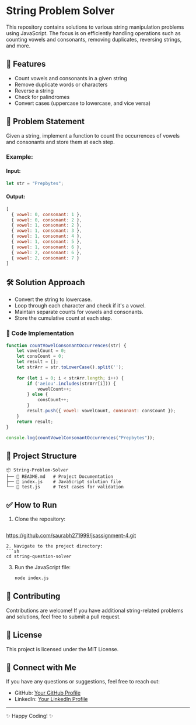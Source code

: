 # String Problem Solver

This repository contains solutions to various string manipulation problems using JavaScript. The focus is on efficiently handling operations such as counting vowels and consonants, removing duplicates, reversing strings, and more.

## 🚀 Features
- Count vowels and consonants in a given string
- Remove duplicate words or characters
- Reverse a string
- Check for palindromes
- Convert cases (uppercase to lowercase, and vice versa)

## 📌 Problem Statement
Given a string, implement a function to count the occurrences of vowels and consonants and store them at each step.

### Example:
#### **Input:**
```javascript
let str = "Prepbytes";
```
#### **Output:**
```javascript
[
  { vowel: 0, consonant: 1 },
  { vowel: 0, consonant: 2 },
  { vowel: 1, consonant: 2 },
  { vowel: 1, consonant: 3 },
  { vowel: 1, consonant: 4 },
  { vowel: 1, consonant: 5 },
  { vowel: 1, consonant: 6 },
  { vowel: 2, consonant: 6 },
  { vowel: 2, consonant: 7 }
]
```

## 🛠 Solution Approach
- Convert the string to lowercase.
- Loop through each character and check if it's a vowel.
- Maintain separate counts for vowels and consonants.
- Store the cumulative count at each step.

### 🔹 Code Implementation
```javascript
function countVowelConsonantOccurrences(str) {
    let vowelCount = 0;
    let consCount = 0;
    let result = [];
    let strArr = str.toLowerCase().split('');
    
    for (let i = 0; i < strArr.length; i++) {
        if ('aeiou'.includes(strArr[i])) {
            vowelCount++;
        } else {
            consCount++;
        }
        result.push({ vowel: vowelCount, consonant: consCount });
    }
    return result;
}

console.log(countVowelConsonantOccurrences("Prepbytes"));
```

## 📂 Project Structure
```
📦 String-Problem-Solver
├── 📜 README.md   # Project Documentation
├── 📜 index.js    # JavaScript solution file
└── 📜 test.js     # Test cases for validation
```

## ✅ How to Run
1. Clone the repository:
   ```sh
  https://github.com/saurabh271999/jsassignment-4.git
   ```
2. Navigate to the project directory:
   ```sh
   cd string-question-solver
   ```
3. Run the JavaScript file:
   ```sh
   node index.js
   ```

## 📝 Contributing
Contributions are welcome! If you have additional string-related problems and solutions, feel free to submit a pull request.

## 📜 License
This project is licensed under the MIT License.

## 🎯 Connect with Me
If you have any questions or suggestions, feel free to reach out:
- GitHub: [Your GitHub Profile](https://github.com/your-username)
- LinkedIn: [Your LinkedIn Profile](https://www.linkedin.com/in/your-profile)

---
✨ Happy Coding! ✨

